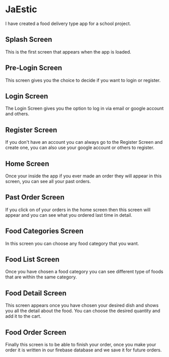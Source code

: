 # JaEstic
I have created a food delivery type app for a school project.

## Splash Screen ##
This is the first screen that appears when the app is loaded.

## Pre-Login Screen ##
This screen gives you the choice to decide if you want to login or register.

## Login Screen ##
The Login Screen gives you the option to log in via email or google account and others.

## Register Screen ##
If you don't have an account you can always go to the Register Screen and create one, you can also use your google account or others to register.


## Home Screen ##
Once your inside the app if you ever made an order they will appear in this screen, you can see all your past orders. 

## Past Order Screen ##
If you click on of your orders in the home screen then this screen will appear and you can see what you ordered last time in detail.


## Food Categories Screen ##
In this screen you can choose any food category that you want.

## Food List Screen ##
Once you have chosen a food category you can see different type of foods that are within the same category.

## Food Detail Screen ##
This screen appears once you have chosen your desired dish and shows you all the detail about the food. You can choose the desired quantity and add it to the cart.

## Food Order Screen ##
Finally this screen is to be able to finish your order, once you make your order it is written in our firebase database and we save it for future orders.
